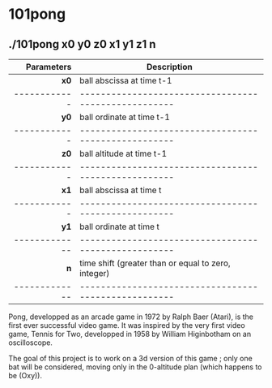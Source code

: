 101pong
===================

./101pong x0 y0 z0 x1 y1 z1 n
----------------------------------------

| Parameters   | Description                                         |
| -----------: | ----------------------------------------------------|
| **x0**       | ball abscissa at time t-1                           |
| ------------ | ----------------------------------------------------|
| **y0**       | ball ordinate at time t-1                           |
| ------------ | ----------------------------------------------------|
| **z0**       | ball altitude at time t-1                           |
| ------------ | ----------------------------------------------------|
| **x1**       | ball abscissa at time t                             |
| ------------ | ----------------------------------------------------|
| **y1**       | ball ordinate at time t                             |
|------------- | ----------------------------------------------------|
| **n**        | time shift (greater than or equal to zero, integer) |                          |
|------------- | ----------------------------------------------------|

Pong, developped as an arcade game in 1972 by Ralph Baer (Atari), is the first
ever successful video game. It was inspired by the very first video game,
Tennis for Two, developped in 1958 by William Higinbotham on an oscilloscope.

The goal of this project is to work on a 3d version of this game ;
only one bat will be considered, moving only in the 0-altitude plan (which happens to be (Oxy)).